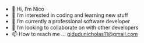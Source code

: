 - 👋 Hi, I’m Nico
- 👀 I’m interested in coding and learning new stuff
- 🌱 I’m currently a professional software developer
- 💞️ I’m looking to collaborate on with other developers
- 📫 How to reach me ... gidudunicholas11@gmail.com

<!---
Nicopee/Nicopee is a ✨ special ✨ repository because its `README.md` (this file) appears on your GitHub profile.
You can click the Preview link to take a look at your changes.
--->
